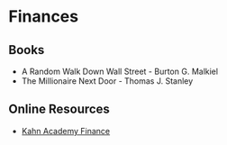 # Finances

## Books

- A Random Walk Down Wall Street - Burton G. Malkiel
- The Millionaire Next Door - Thomas J. Stanley

## Online Resources

- [Kahn Academy Finance](https://www.khanacademy.org/economics-finance-domain/core-finance)

